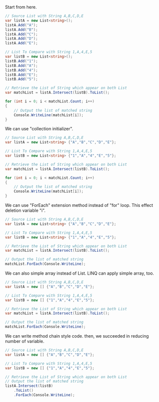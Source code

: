 Start from here.

```C#
// Source List with String A,B,C,D,E
var listA = new List<string>();
listA.Add("A");
listA.Add("B");
listA.Add("C");
listA.Add("D");
listA.Add("E");

// List To Compare with String 1,A,4,E,5
var listB = new List<string>();
listB.Add("1");
listB.Add("A");
listB.Add("4");
listB.Add("E");
listB.Add("5");

// Retrieve the List of String which appear on both List
var matchList = listA.Intersect(listB).ToList();

for (int i = 0; i < matchList.Count; i++)
{
	// Output the list of matched string
	Console.WriteLine(matchList[i]);
}
```

We can use "collection initializer".

```C#
// Source List with String A,B,C,D,E
var listA = new List<string> {"A","B","C","D","E"};

// List To Compare with String 1,A,4,E,5
var listB = new List<string> {"1","A","4","E","5"};

// Retrieve the List of String which appear on both List
var matchList = listA.Intersect(listB).ToList();

for (int i = 0; i < matchList.Count; i++)
{
	// Output the list of matched string
	Console.WriteLine(matchList[i]);
}
```

We can use "ForEach" extension method instead of "for" loop. This effect deletion variable "i".

```C#
// Source List with String A,B,C,D,E
var listA = new List<string> {"A","B","C","D","E"};

// List To Compare with String 1,A,4,E,5
var listB = new List<string> {"1","A","4","E","5"};

// Retrieve the List of String which appear on both List
var matchList = listA.Intersect(listB).ToList();

// Output the list of matched string
matchList.ForEach(Console.WriteLine);
```

We can also simple array instead of List<T>. LINQ can apply simple array, too.

```C#
// Source List with String A,B,C,D,E
var listA = new [] {"A","B","C","D","E"};

// List To Compare with String 1,A,4,E,5
var listB = new [] {"1","A","4","E","5"};

// Retrieve the List of String which appear on both List
var matchList = listA.Intersect(listB).ToList();

// Output the list of matched string
matchList.ForEach(Console.WriteLine);
```

We can write method chain style code. then, we succeeded in reducing number of variable.

```C#
// Source List with String A,B,C,D,E
var listA = new [] {"A","B","C","D","E"};

// List To Compare with String 1,A,4,E,5
var listB = new [] {"1","A","4","E","5"};

// Retrieve the List of String which appear on both List
// Output the list of matched string
listA.Intersect(listB)
	.ToList()
	.ForEach(Console.WriteLine);
```
